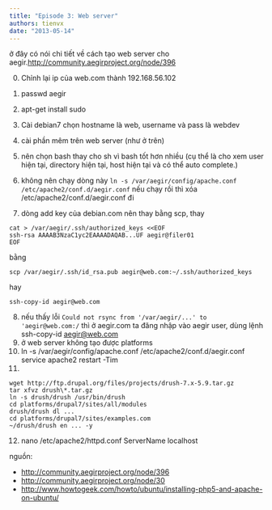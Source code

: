 ```yaml
---
title: "Episode 3: Web server"
authors: tienvx
date: "2013-05-14"
---
```


ở đây có nói chi tiết về cách tạo web server cho aegir.http://community.aegirproject.org/node/396

0. Chỉnh lại ip của web.com thành 192.168.56.102
1. passwd aegir
2. apt-get install sudo
3. Cài debian7 chọn hostname là web, username và pass là webdev
4. cài phần mêm trên web server (như ở trên)
5. nên chọn bash thay cho sh vì bash tốt hơn nhiều (cụ thể là cho xem user hiện tại, directory hiện tại, host hiện tại và có thể auto complete.)
6. không nên chạy dòng này `ln -s /var/aegir/config/apache.conf /etc/apache2/conf.d/aegir.conf` nếu chạy rồi thì xóa /etc/apache2/conf.d/aegir.conf đi

7. dòng add key của debian.com nên thay bằng scp, thay
```
cat > /var/aegir/.ssh/authorized_keys <<EOF
ssh-rsa AAAAB3NzaC1yc2EAAAADAQAB...UF aegir@filer01
EOF
```
bằng
```
scp /var/aegir/.ssh/id_rsa.pub aegir@web.com:~/.ssh/authorized_keys
```
hay
```
ssh-copy-id aegir@web.com
```

8. nếu thấy lỗi `Could not rsync from '/var/aegir/...' to 'aegir@web.com:/` thì ở aegir.com ta đăng nhập vào aegir user, dùng lệnh ssh-copy-id aegir@web.com
9. ở web server không tạo được platforms
10. ln -s /var/aegir/config/apache.conf /etc/apache2/conf.d/aegir.conf service apache2 restart -Tim
11.
```
wget http://ftp.drupal.org/files/projects/drush-7.x-5.9.tar.gz
tar xfvz drush\*.tar.gz
ln -s drush/drush /usr/bin/drush
cd platforms/drupal7/sites/all/modules
drush/drush dl ...
cd platforms/drupal7/sites/examples.com
~/drush/drush en ... -y
```
12. nano /etc/apache2/httpd.conf ServerName localhost

nguồn:
* http://community.aegirproject.org/node/396
* http://community.aegirproject.org/node/30
* http://www.howtogeek.com/howto/ubuntu/installing-php5-and-apache-on-ubuntu/
